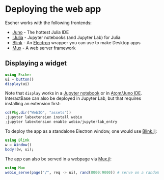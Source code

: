 # Deploying the web app

Escher works with the following frontends:

- [Juno](http://junolab.org) - The hottest Julia IDE
- [IJulia](https://github.com/JuliaLang/IJulia.jl) - Jupyter notebooks (and Jupyter Lab) for Julia
- [Blink](https://github.com/JunoLab/Blink.jl) - An [Electron](http://electron.atom.io/) wrapper you can use to make Desktop apps
- [Mux](https://github.com/JuliaWeb/Mux.jl) - A web server framework

## Displaying a widget

```julia
using Escher
ui = button()
display(ui)
```

Note that `display` works in a [Jupyter notebook](https://github.com/JuliaLang/IJulia.jl) or in [Atom/Juno IDE](https://github.com/JunoLab/Juno.jl).
InteractBase can also be deployed in Jupyter Lab, but that requires installing an extension first:

```julia
cd(Pkg.dir("WebIO", "assets"))
;jupyter labextension install webio
;jupyter labextension enable webio/jupyterlab_entry
```

To deploy the app as a standalone Electron window, one would use [Blink.jl](https://github.com/JunoLab/Blink.jl):

```julia
using Blink
w = Window()
body!(w, ui);
```

The app can also be served in a webpage via [Mux.jl](https://github.com/JuliaWeb/Mux.jl):

```julia
using Mux
webio_serve(page("/", req -> ui), rand(8000:9000)) # serve on a random port
```
